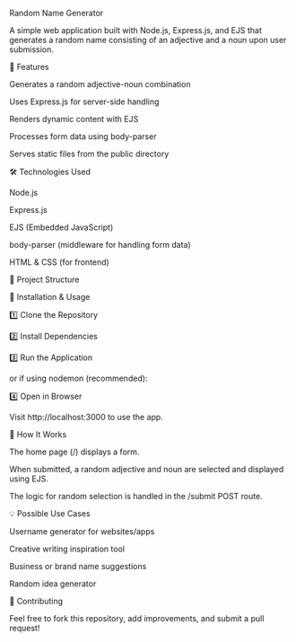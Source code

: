 Random Name Generator

A simple web application built with Node.js, Express.js, and EJS that generates a random name consisting of an adjective and a noun upon user submission.

🚀 Features

Generates a random adjective-noun combination

Uses Express.js for server-side handling

Renders dynamic content with EJS

Processes form data using body-parser

Serves static files from the public directory

🛠 Technologies Used

Node.js

Express.js

EJS (Embedded JavaScript)

body-parser (middleware for handling form data)

HTML & CSS (for frontend)

📂 Project Structure

🚀 Installation & Usage

1️⃣ Clone the Repository

2️⃣ Install Dependencies

3️⃣ Run the Application

or if using nodemon (recommended):

4️⃣ Open in Browser

Visit http://localhost:3000 to use the app.

🎯 How It Works

The home page (/) displays a form.

When submitted, a random adjective and noun are selected and displayed using EJS.

The logic for random selection is handled in the /submit POST route.

💡 Possible Use Cases

Username generator for websites/apps

Creative writing inspiration tool

Business or brand name suggestions

Random idea generator

🤝 Contributing

Feel free to fork this repository, add improvements, and submit a pull request!
